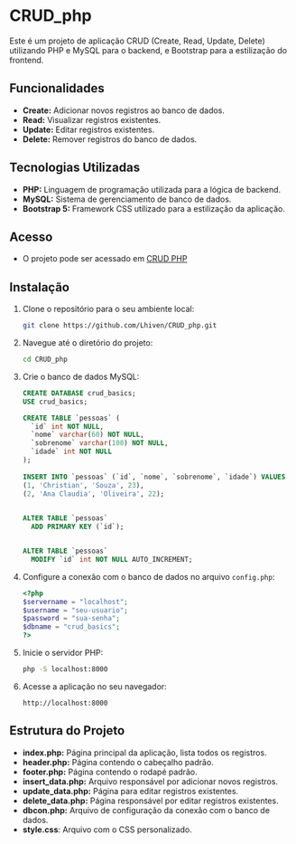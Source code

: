 # CRUD_php

Este é um projeto de aplicação CRUD (Create, Read, Update, Delete) utilizando PHP e MySQL para o backend, e Bootstrap para a estilização do frontend.

## Funcionalidades

- **Create:** Adicionar novos registros ao banco de dados.
- **Read:** Visualizar registros existentes.
- **Update:** Editar registros existentes.
- **Delete:** Remover registros do banco de dados.

## Tecnologias Utilizadas

- **PHP:** Linguagem de programação utilizada para a lógica de backend.
- **MySQL:** Sistema de gerenciamento de banco de dados.
- **Bootstrap 5:** Framework CSS utilizado para a estilização da aplicação.

## Acesso
- O projeto pode ser acessado em [CRUD PHP](https://cfds-phpcrud.000webhostapp.com/)

## Instalação

1. Clone o repositório para o seu ambiente local:
    ```bash
    git clone https://github.com/Lhiven/CRUD_php.git
    ```

2. Navegue até o diretório do projeto:
    ```bash
    cd CRUD_php
    ```

3. Crie o banco de dados MySQL:
    ```sql
    CREATE DATABASE crud_basics;
    USE crud_basics;

    CREATE TABLE `pessoas` (
      `id` int NOT NULL,
      `nome` varchar(60) NOT NULL,
      `sobrenome` varchar(100) NOT NULL,
      `idade` int NOT NULL
    );
  
    INSERT INTO `pessoas` (`id`, `nome`, `sobrenome`, `idade`) VALUES
    (1, 'Christian', 'Souza', 23),
    (2, 'Ana Claudia', 'Oliveira', 22);
    
  
    ALTER TABLE `pessoas`
      ADD PRIMARY KEY (`id`);
    
    
    ALTER TABLE `pessoas`
      MODIFY `id` int NOT NULL AUTO_INCREMENT;

    ```

4. Configure a conexão com o banco de dados no arquivo `config.php`:
    ```php
    <?php
    $servername = "localhost";
    $username = "seu-usuario";
    $password = "sua-senha";
    $dbname = "crud_basics";
    ?>
    ```

5. Inicie o servidor PHP:
    ```bash
    php -S localhost:8000
    ```

6. Acesse a aplicação no seu navegador:
    ```
    http://localhost:8000
    ```

## Estrutura do Projeto

- **index.php:** Página principal da aplicação, lista todos os registros.
- **header.php:** Página contendo o cabeçalho padrão.
- **footer.php:** Página contendo o rodapé padrão.
- **insert_data.php:** Arquivo responsável por adicionar novos registros.
- **update_data.php:** Página para editar registros existentes.
- **delete_data.php:** Página responsável por editar registros existentes.
- **dbcon.php:** Arquivo de configuração da conexão com o banco de dados.
- **style.css**: Arquivo com o CSS personalizado.
